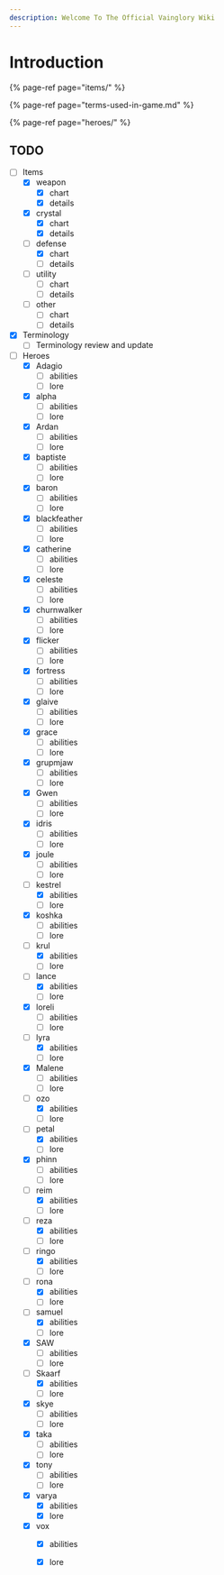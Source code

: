 ```yaml
---
description: Welcome To The Official Vainglory Wiki
---
```


# Introduction

{% page-ref page="items/" %}

{% page-ref page="terms-used-in-game.md" %}

{% page-ref page="heroes/" %}

## TODO

* [ ] Items
  * [x] weapon
    * [x] chart
    * [x] details
  * [x] crystal
    * [x] chart
    * [x] details
  * [ ] defense
    * [x] chart
    * [ ] details
  * [ ] utility
    * [ ] chart
    * [ ] details
  * [ ] other
    * [ ] chart
    * [ ] details
* [x] Terminology
  * [ ] Terminology review and update
* [ ] Heroes
  * [x] Adagio
    * [ ] abilities
    * [ ] lore
  * [x] alpha
    * [ ] abilities
    * [ ] lore
  * [x] Ardan
    * [ ] abilities
    * [ ] lore
  * [x] baptiste
    * [ ] abilities
    * [ ] lore
  * [x] baron
    * [ ] abilities
    * [ ] lore
  * [x] blackfeather
    * [ ] abilities
    * [ ] lore
  * [x] catherine
    * [ ] abilities
    * [ ] lore
  * [x] celeste
    * [ ] abilities
    * [ ] lore
  * [x] churnwalker
    * [ ] abilities
    * [ ] lore
  * [x] flicker
    * [ ] abilities
    * [ ] lore
  * [x] fortress
    * [ ] abilities
    * [ ] lore
  * [x] glaive
    * [ ] abilities
    * [ ] lore
  * [x] grace
    * [ ] abilities
    * [ ] lore
  * [x] grupmjaw
    * [ ] abilities
    * [ ] lore
  * [x] Gwen
    * [ ] abilities
    * [ ] lore
  * [x] idris
    * [ ] abilities
    * [ ] lore
  * [x] joule
    * [ ] abilities
    * [ ] lore
  * [ ] kestrel
    * [x] abilities
    * [ ] lore
  * [x] koshka
    * [ ] abilities
    * [ ] lore
  * [ ] krul
    * [x] abilities
    * [ ] lore
  * [ ] lance
    * [x] abilities
    * [ ] lore
  * [x] loreli
    * [ ] abilities
    * [ ] lore
  * [ ] lyra
    * [x] abilities
    * [ ] lore
  * [x] Malene
    * [ ] abilities
    * [ ] lore
  * [ ] ozo
    * [x] abilities
    * [ ] lore
  * [ ] petal
    * [x] abilities
    * [ ] lore
  * [x] phinn
    * [ ] abilities
    * [ ] lore
  * [ ] reim
    * [x] abilities
    * [ ] lore
  * [ ] reza
    * [x] abilities
    * [ ] lore
  * [ ] ringo
    * [x] abilities
    * [ ] lore
  * [ ] rona
    * [x] abilities
    * [ ] lore
  * [ ] samuel
    * [x] abilities
    * [ ] lore
  * [x] SAW
    * [ ] abilities
    * [ ] lore
  * [ ] Skaarf
    * [x] abilities
    * [ ] lore
  * [x] skye
    * [ ] abilities
    * [ ] lore
  * [x] taka
    * [ ] abilities
    * [ ] lore
  * [x] tony
    * [ ] abilities
    * [ ] lore
  * [x] varya
    * [x] abilities
    * [x] lore
  * [x] vox
    * [x] abilities
    * [x] lore

